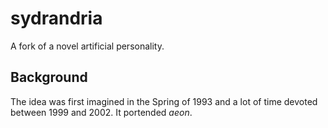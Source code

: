 # sydrandria

A fork of a novel artificial personality.

## Background

The idea was first imagined in the Spring of 1993 and a lot of time devoted between 1999 and 2002. It portended _aeon_.
